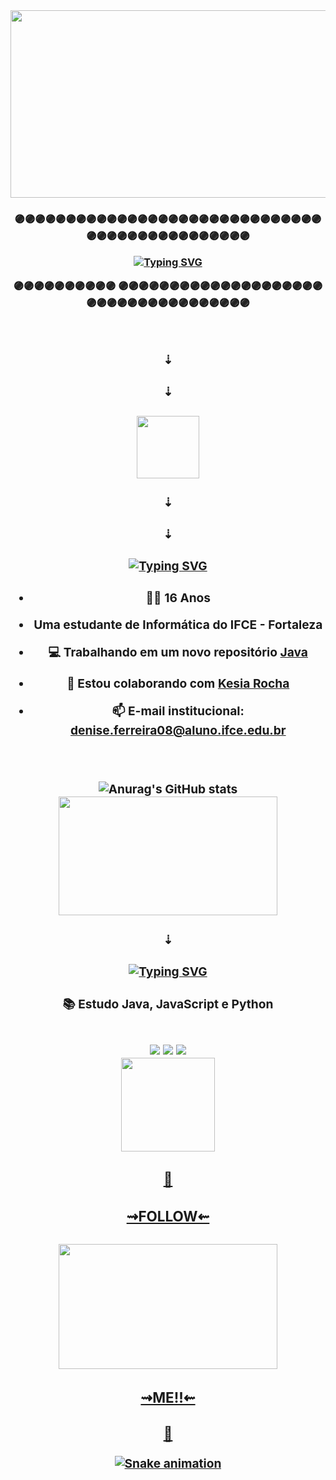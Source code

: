 <div align= center>
<img height = 300 width = 850 src= "https://user-images.githubusercontent.com/124710256/224447776-13be37fc-fa4f-4a3d-be91-b4844e931d57.jpg"/>
</div>







<h3 align = center>
 
🟣🟣🟣🟣🟣🟣🟣🟣🟣🟣🟣🟣🟣🟣🟣🟣🟣🟣🟣🟣🟣🟣🟣🟣🟣🟣🟣🟣🟣🟣🟣🟣🟣🟣🟣🟣🟣🟣🟣🟣🟣🟣🟣🟣🟣🟣
 
 
 <a href="https://git.io/typing-svg"><img src="https://readme-typing-svg.herokuapp.com?font=Futura&size=30&duration=2500&pause=1500&color=C93CCF&center=true&vCenter=true&width=500&height=100&lines=HI!+MY+NAME+IS+DENISE+FERREIRA;SEJA+BEM-VINDO!!!" alt="Typing SVG" /></a>


🟣🟣🟣🟣🟣🟣🟣🟣🟣🟣
🟣🟣🟣🟣🟣🟣🟣🟣🟣🟣🟣🟣🟣🟣🟣🟣🟣🟣🟣🟣🟣🟣🟣🟣🟣🟣🟣🟣🟣🟣🟣🟣🟣🟣🟣🟣

 <div style="display: inline_block"><br>
 <h3 align = center> ⇣ </h3>
  <h3 align = center> ⇣ </h3>
  
   
   
  <h3 align = "center"> <img height = 100 widht = 200 src = "https://user-images.githubusercontent.com/124710256/224484412-a8d44798-2183-441e-ad8d-78a0d5ef08c8.gif"/> </h3>
   
  
   
  <h3 align = center> ⇣ </h3>
  <h3 align = center> ⇣ </h3>
 
 
 <h3 align="center">  
<a href="https://git.io/typing-svg"><img src="https://readme-typing-svg.herokuapp.com?font=Fira+Code&size=43&pause=1000&color=4C53F7&width=310&height=100&lines=QUEM+SOU+EU%3F" alt="Typing SVG" /></a> </h3>
  
 
 <h3 align = center>
  
-  🐱‍🐉 16 Anos

-  Uma estudante de Informática do IFCE - Fortaleza 
  
- 💻 Trabalhando em um novo repositório [Java](https://github.com/DeniseFer/TrabalhoPOO_2023.1)

- 👯 Estou colaborando com [Kesia Rocha](https://github.com/KesiaRocha)

- 📫 E-mail institucional: denise.ferreira08@aluno.ifce.edu.br
  </h3>
  
  <h3 align = center>
<div style="display: inline_block"><br>
 
 
![Anurag's GitHub stats](https://github-readme-stats.vercel.app/api?username=DeniseFer&show_icons=true&theme=radical)
 <img height = 190 width = 350 src = "https://user-images.githubusercontent.com/124710256/224452495-12cffa35-ccf5-47eb-abb8-66796ed080e4.gif" />


 </div>

 
 <h3 align = center>
  
 
<h3 align = center> ⇣ </h3>
  
 <h3 align="center"> <a href="https://git.io/typing-svg"><img src="https://readme-typing-svg.herokuapp.com?font=Fira+Code&size=43&pause=1000&color=4C53F7&width=270&height=100&lines=LINGUAGENS" alt="Typing SVG" /></a> </h3>


 
 <h3 align="center">
 

📚 Estudo Java, JavaScript e Python

 
 
  <div style="display: inline_block"><br>
 <link rel="stylesheet" href="https://img.shields.io/badge/Java-ED8B00?style=for-the-badge&logo=openjdk&logoColor=white">
 <img src="https://img.shields.io/badge/Java-ED8B00?style=for-the-badge&logo=openjdk&logoColor=white" />
 <img src="https://img.shields.io/badge/-JavaScript-0D1117?style=for-the-badge&logo=javascript&labelColor=0D1117&textColor=0D1117" />
 <img src="https://img.shields.io/badge/-python-0D1117?style=for-the-badge&logo=python&logoColor=1572B6&labelColor=0D1117" />
 
 
 <div align="center">
<a href="https://github.com/DeniseFer">
<img height="150em" src="https://github-readme-stats.vercel.app/api/top-langs/?username=DeniseFer&theme=radical"/> 
</div>
 
          
</div>    
  

  
  

   <h3 align = center>💫</h3>
   <h3 align = center>⇝FOLLOW⇜</h3>
  
<h3 align = center> <img height = 200 width= 350 src ="https://user-images.githubusercontent.com/124710256/224483869-08aee5c6-8b00-45b6-98b9-1e5d1759619c.gif" /> </h3>
  
   <h3 align = center>⇝ME!!⇜</h3>
  <h3 align = center>💫</h3>
 
  ![Snake animation](https://github.com/LuigiGF/LuigiGF/blob/output/github-contribution-grid-snake.svg)

 
